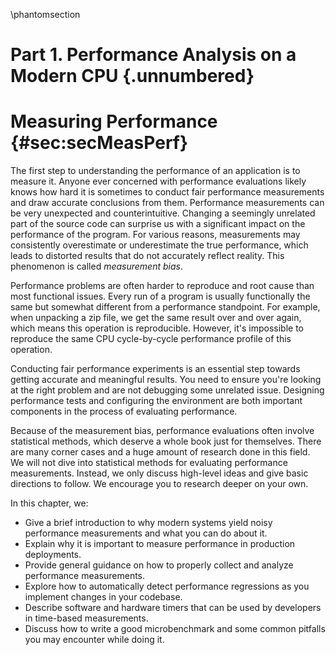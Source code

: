\phantomsection
# Part 1. Performance Analysis on a Modern CPU {.unnumbered}

# Measuring Performance {#sec:secMeasPerf}

The first step to understanding the performance of an application is to measure it. Anyone ever concerned with performance evaluations likely knows how hard it is sometimes to conduct fair performance measurements and draw accurate conclusions from them. Performance measurements can be very unexpected and counterintuitive. Changing a seemingly unrelated part of the source code can surprise us with a significant impact on the performance of the program. For various reasons, measurements may consistently overestimate or underestimate the true performance, which leads to distorted results that do not accurately reflect reality. This phenomenon is called *measurement bias*.

Performance problems are often harder to reproduce and root cause than most functional issues. Every run of a program is usually functionally the same but somewhat different from a performance standpoint. For example, when unpacking a zip file, we get the same result over and over again, which means this operation is reproducible. However, it's impossible to reproduce the same CPU cycle-by-cycle performance profile of this operation.

Conducting fair performance experiments is an essential step towards getting accurate and meaningful results. You need to ensure you're looking at the right problem and are not debugging some unrelated issue. Designing performance tests and configuring the environment are both important components in the process of evaluating performance. 

Because of the measurement bias, performance evaluations often involve statistical methods, which deserve a whole book just for themselves. There are many corner cases and a huge amount of research done in this field. We will not dive into statistical methods for evaluating performance measurements. Instead, we only discuss high-level ideas and give basic directions to follow. We encourage you to research deeper on your own.

In this chapter, we:

- Give a brief introduction to why modern systems yield noisy performance measurements and what you can do about it. 
- Explain why it is important to measure performance in production deployments.
- Provide general guidance on how to properly collect and analyze performance measurements. 
- Explore how to automatically detect performance regressions as you implement changes in your codebase.
- Describe software and hardware timers that can be used by developers in time-based measurements. 
- Discuss how to write a good microbenchmark and some common pitfalls you may encounter while doing it.
